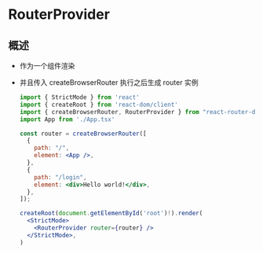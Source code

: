 # RouterProvider

## 概述

+ 作为一个组件渲染
+ 并且传入 createBrowserRouter 执行之后生成 router 实例

  ```jsx
  import { StrictMode } from 'react'
  import { createRoot } from 'react-dom/client'
  import { createBrowserRouter, RouterProvider } from "react-router-dom";
  import App from './App.tsx'

  const router = createBrowserRouter([
    {
      path: "/",
      element: <App />,
    },
    {
      path: "/login",
      element: <div>Hello world!</div>,
    },
  ]);

  createRoot(document.getElementById('root')!).render(
    <StrictMode>
      <RouterProvider router={router} />
    </StrictMode>,
  )

  ```
